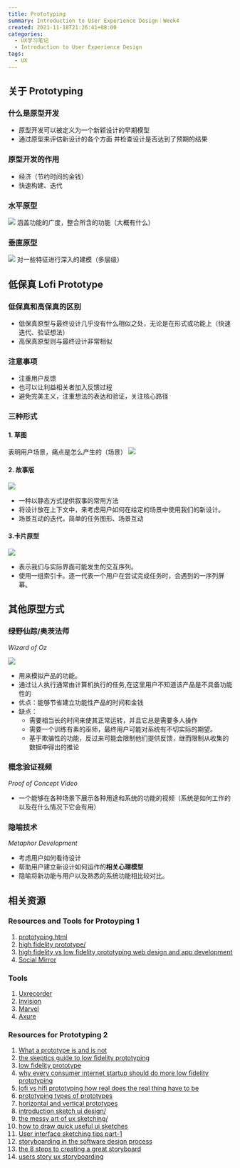 ```yaml
---
title: Prototyping
summary: Introduction to User Experience Design｜Week4
created: 2021-11-18T21:26:41+08:00
categories:
  - UX学习笔记
  - Introduction to User Experience Design
tags:
  - UX
---
```


## **关于 Prototyping**

### 什么是原型开发

- 原型开发可以被定义为一个新颖设计的早期模型
- 通过原型来评估新设计的各个方面 并检查设计是否达到了预期的结果

### 原型开发的作用

- 经济（节约时间的金钱）
- 快速构建、迭代

### 水平原型

![](/2021-11-18-ux4/1.png)
涵盖功能的广度，整合所含的功能（大概有什么）

### 垂直原型

![](/2021-11-18-ux4/2.png)
对一些特征进行深入的建模（多层级）

## **低保真 Lofi Prototype**

### 低保真和高保真的区别

- 低保真原型与最终设计几乎没有什么相似之处，无论是在形式或功能上（快速迭代、验证想法）
- 高保真原型则与最终设计非常相似

### 注意事项

- 注重用户反馈
- 也可以让利益相关者加入反馈过程
- 避免完美主义，注重想法的表达和验证，关注核心路径

### 三种形式

#### 1. 草图

表明用户场景，痛点是怎么产生的（场景）
![](/2021-11-18-ux4/3.png)

#### 2. 故事版

![](/2021-11-18-ux4/4.png)

- 一种以静态方式提供叙事的常用方法
- 将设计放在上下文中，来考虑用户如何在给定的场景中使用我们的新设计。
- 场景互动的迭代，简单的任务图形、场景互动

#### 3.卡片原型

![](/2021-11-18-ux4/5.png)

- 表示我们与实际界面可能发生的交互序列。
- 使用一组索引卡。逐一代表一个用户在尝试完成任务时，会遇到的一序列屏幕。

## **其他原型方式**

### 绿野仙踪/奥茨法师

_Wizard of Oz_

![](/2021-11-18-ux4/6.png)

- 用来模拟产品的功能。
- 通过让人执行通常由计算机执行的任务,在这里用户不知道该产品是不具备功能性的
- 优点：能够节省建立功能性产品的时间和金钱
- 缺点：
  - 需要相当长的时间来使其正常运转，并且它总是需要多人操作
  - 需要一个训练有素的巫师，最终用户可能对系统有不切实际的期望。
  - 基于欺骗性的功能，反过来可能会限制他们提供反馈，继而限制从收集的数据中得出的推论

### 概念验证视频

_Proof of Concept Video_

- 一个能够在各种场景下展示各种用途和系统的功能的视频（系统是如何工作的 以及在什么情况下它会有用）

### 隐喻技术

_Metaphor Development_

- 考虑用户如何看待设计
- 帮助用户建立新设计如何运作的**相关心理模型**
- 隐喻将新功能与用户以及熟悉的系统功能相比较对比。

## **相关资源**

### Resources and Tools for Protoyping 1

1. [prototyping.html](http://www.usability.gov/how-to-and-tools/methods/prototyping.html)
2. [high fidelity prototype/](http://www.usabilityfirst.com/glossary/high-fidelity-prototype/)
3. [high fidelity vs low fidelity prototyping web design and app development](http://www.atlargeinc.com/insights/high-fidelity-vs-low-fidelity-prototyping-web-design-and-app-development)
4. [Social Mirror](https://www.youtube.com/watch?v=91-JnTq3MhA)

### Tools

1. [Uxrecorder](http://www.uxrecorder.com/)
2. [Invision](https://www.invisionapp.com/)
3. [Marvel](https://marvelapp.com/)
4. [Axure](http://www.axure.com/)

### Resources for Prototyping 2

1. [What a prototype is and is not](https://uxmag.com/articles/what-a-prototype-is-and-is-not)
2. [the skeptics guide to low fidelity prototyping](https://www.smashingmagazine.com/2014/10/the-skeptics-guide-to-low-fidelity-prototyping/)
3. [low fidelity prototype](http://www.usabilityfirst.com/glossary/low-fidelity-prototype/)
4. [why every consumer internet startup should do more low fidelity prototyping](http://andrewchen.co/why-every-consumer-internet-startup-should-do-more-low-fidelity-prototyping/)
5. [lofi vs hifi prototyping how real does the real thing have to be](http://www.telono.com/en/articles/lo-fi-vs-hi-fi-prototyping-how-real-does-the-real-thing-have-to-be/)
6. [prototyping types of prototypes](http://it.toolbox.com/blogs/enterprise-solutions/prototyping-types-of-prototypes-14927)
7. [horizontal and vertical prototypes](http://www.usabilityfirst.com/glossary/horizontal-and-vertical-prototypes/)
8. [introduction sketch ui design/](http://marketblog.envato.com/grow-improve/creativity/introduction-sketch-ui-design/)
9. [the messy art of ux sketching/](https://www.smashingmagazine.com/2011/12/the-messy-art-of-ux-sketching/)
10. [how to draw quick useful ui sketches](http://www.slideshare.net/LaneHalley/how-to-draw-quick-useful-ui-sketches)
11. [User interface sketching tips part-1](http://ui-patterns.com/blog/User-interface-sketching-tips-part-1)
12. [storyboarding in the software design process](https://uxmag.com/articles/storyboarding-in-the-software-design-process)
13. [the 8 steps to creating a great storyboard](http://www.fastcodesign.com/1672917/the-8-steps-to-creating-a-great-storyboard)
14. [users story ux storyboarding](http://www.slideshare.net/fgarofalo/users-story-ux-storyboarding)
